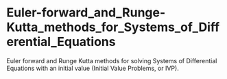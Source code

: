 # Euler-forward_and_Runge-Kutta_methods_for_Systems_of_Differential_Equations
Euler forward and Runge Kutta methods for solving Systems of Differential Equations with an initial value (Initial Value Problems, or IVP).

